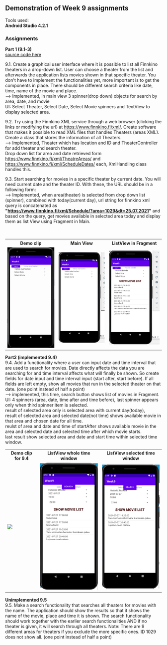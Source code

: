 ## Demonstration of Week 9 assignments   

Tools used:  
**Android Studio 4.2.1**   



### Assignments  
**Part 1 (9.1-3)**    
[source code here](https://github.com/saugkim/Olio2021s_LUT/blob/main/Week9/app/src/main/java/org/lut/week9)  

9.1. Create a graphical user interface where it is possible to list all Finnkino theaters in a drop-down list. User can choose a theater from the list and afterwards the application lists movies shown in that specific theater. You don't have to implement the functionalities yet, more important is to get the components in place. There should be different search criteria like date, time, name of the movie and place.  
--> Implemented, in main view 3 spinner(drop down) objects for search by area, date, and movie  
UI: Select Theater, Select Date, Select Movie spinners and TextView to display selected area.


9.2. Try using the Finnkino XML service through a web browser (clicking the links or modifying the url) at https://www.finnkino.fi/xml/. Create software that makes it possible to read XML files that handles Theaters (areas XML). Create a class that stores the information of all Theaters.  
--> Implemented, Theater which has location and ID and TheaterController for add theater and search theater.  
Drop down list for area and date retrieved form https://www.finnkino.fi/xml/TheatreAreas/ and https://www.finnkino.fi/xml/ScheduleDates/ each, XmlHandling class handles this.  
 

9.3. Start searching for movies in a specific theater by current date. You will need current date and the theater ID. With these, the URL should be in a following form:  
--> Implemented, when area(theater) is selected from drop down list (spinner), combined with today(current day), 
url string for finnkino xml query is concatenated as   
**"https://www.finnkino.fi/xml/Schedule/?area=1029&dt=25.07.2021"** and based on the query,
get movies available in selected area today and display them as list View using Fragment in Main.   
<br>
<br>
<table>
  <tr>
    <th>Demo clip</th>
    <th>Main View</th>
    <th>ListView in Fragment</th>
  </tr>
  <tr>
    <td><img src="https://github.com/saugkim/Olio2021s_LUT/blob/main/Images/week9.gif" width="250"/></td>
    <td><img src="https://github.com/saugkim/Olio2021s_LUT/blob/main/Images/week9_1.PNG" width="250"/></td>
    <td><img src="https://github.com/saugkim/Olio2021s_LUT/blob/main/Images/week9_2.PNG" width="250"/></td>
  </tr>
</table>


**Part2 (implemented 9.4)**  
9.4. Add a functionality where a user can input date and time interval that are used to search for movies. Date directly affects the data you are searching for and time interval affects what will finally be shown. So create fields for date input and time interval input (start after, start before). If all fields are left empty, show all movies that run in the selected theater on that date. (one point instead of half a point)  
--> implemented, this time, search button shows list of movies in Fragment.
UI: 4 spinners (area, date, time after and time before), last spinner appears only when third spinner item is selected.  
 result of selected area only is selected area with current day(today),    
 result of selected area and selected date(not time) shows available movie in that area and chosen date for all time.   
 reulst of area and date and time of startAfter shows available movie in the area and selected date and selected time after which movie starts.  
 last result show selected area and date and start time within selected time window.  
 
<table>
  <tr>
    <th>Demo clip for 9.4</th>
    <th>ListView whole time window</th>
    <th>ListView selected time window</th>
  </tr>
  <tr>
    <td><img src="https://github.com/saugkim/Olio2021s_LUT/blob/main/Images/week9_part2.gif" width="250"/></td>
    <td><img src="https://github.com/saugkim/Olio2021s_LUT/blob/main/Images/week9_task4.PNG" width="250"/></td>
    <td><img src="https://github.com/saugkim/Olio2021s_LUT/blob/main/Images/week9_task4s.PNG" width="250"/></td>
  </tr>
</table>



**Unimplemented 9.5**  
9.5. Make a search functionality that searches all theaters for movies with the name. The application should show the results so that it shows the name of the movie, place and time it is shown. The search functionality should work together with the earlier search functionalities AND if no theater is given, it will search through all theaters. Note: There are 9 different areas for theaters if you exclude the more specific ones. ID 1029 does not show all. (one point instead of half a point)



